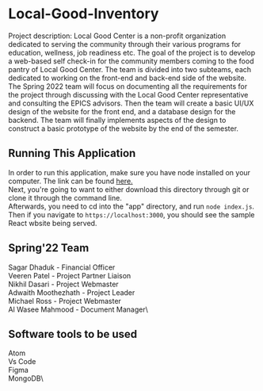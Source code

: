 # Local-Good-Inventory

Project description: Local Good Center is a non-profit organization dedicated to serving the community through their
various programs for education, wellness, job readiness etc. The goal of the project is to develop a web-based self check-in
for the community members coming to the food pantry of Local Good Center. The team is divided into two subteams, each dedicated
to working on the front-end and back-end side of the website. The Spring 2022 team will focus on documenting all the requirements
for the project through discussing with the Local Good Center representative and consulting the EPICS advisors. Then the team will
create a basic UI/UX design of the website for the front end, and a database design for the backend. The team will finally implements
aspects of the design to construct a basic prototype of the website by the end of the semester.

## Running This Application

In order to run this application, make sure you have node installed on your computer. The link can be found [here.](https://nodejs.org/en/download/)  
Next, you're going to want to either download this directory through git or clone it through the command line.  
Afterwards, you need to cd into the "app" directory, and run `node index.js`. Then if you navigate to `https://localhost:3000`, you should see the sample React wbsite being served.

## Spring'22 Team

Sagar Dhaduk - Financial Officer\
Veeren Patel - Project Partner Liaison\
Nikhil Dasari - Project Webmaster\
Adwaith Moothezhath - Project Leader\
Michael Ross - Project Webmaster\
Al Wasee Mahmood - Document Manager\


## Software tools to be used

Atom\
Vs Code\
Figma\
MongoDB\

